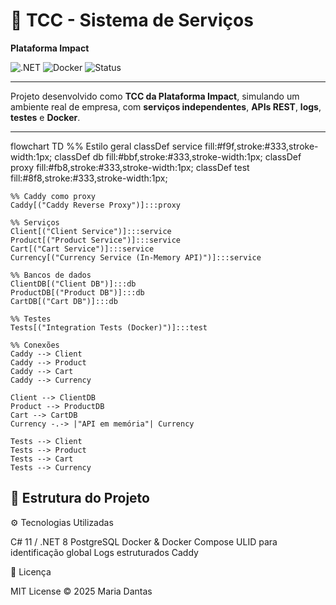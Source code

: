 # 🚀 TCC - Sistema de Serviços
**Plataforma Impact**

![.NET](https://img.shields.io/badge/.NET-8.0-blue)
![Docker](https://img.shields.io/badge/Docker-Compose-blue)
![Status](https://img.shields.io/badge/Status-Em%20Desenvolvimento-yellow)

---

Projeto desenvolvido como **TCC da Plataforma Impact**, simulando um ambiente real de empresa, com **serviços independentes**, **APIs REST**, **logs**, **testes** e **Docker**.  

---

flowchart TD
    %% Estilo geral
    classDef service fill:#f9f,stroke:#333,stroke-width:1px;
    classDef db fill:#bbf,stroke:#333,stroke-width:1px;
    classDef proxy fill:#fb8,stroke:#333,stroke-width:1px;
    classDef test fill:#8f8,stroke:#333,stroke-width:1px;

    %% Caddy como proxy
    Caddy[("Caddy Reverse Proxy")]:::proxy

    %% Serviços
    Client[("Client Service")]:::service
    Product[("Product Service")]:::service
    Cart[("Cart Service")]:::service
    Currency[("Currency Service (In-Memory API)")]:::service

    %% Bancos de dados
    ClientDB[("Client DB")]:::db
    ProductDB[("Product DB")]:::db
    CartDB[("Cart DB")]:::db

    %% Testes
    Tests[("Integration Tests (Docker)")]:::test

    %% Conexões
    Caddy --> Client
    Caddy --> Product
    Caddy --> Cart
    Caddy --> Currency

    Client --> ClientDB
    Product --> ProductDB
    Cart --> CartDB
    Currency -.-> |"API em memória"| Currency

    Tests --> Client
    Tests --> Product
    Tests --> Cart
    Tests --> Currency


## 📂 Estrutura do Projeto



⚙️ Tecnologias Utilizadas

C# 11 / .NET 8
PostgreSQL
Docker & Docker Compose
ULID para identificação global
Logs estruturados 
Caddy


📝 Licença

MIT License © 2025 Maria Dantas
